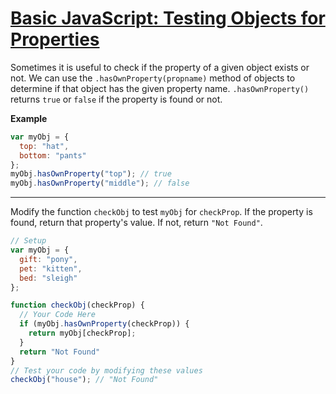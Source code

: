 # [Basic JavaScript: Testing Objects for Properties](https://learn.freecodecamp.org/javascript-algorithms-and-data-structures/basic-javascript/testing-objects-for-properties)

Sometimes it is useful to check if the property of a given object exists or not. We can use the `.hasOwnProperty(propname)` method of objects to determine if that object has the given property name. `.hasOwnProperty()` returns `true` or `false` if the property is found or not.

**Example**

```js
var myObj = {
  top: "hat",
  bottom: "pants"
};
myObj.hasOwnProperty("top"); // true
myObj.hasOwnProperty("middle"); // false
```

---

Modify the function `checkObj` to test `myObj` for `checkProp`. If the property is found, return that property's value. If not, return `"Not Found"`.

```js
// Setup
var myObj = {
  gift: "pony",
  pet: "kitten",
  bed: "sleigh"
};

function checkObj(checkProp) {
  // Your Code Here
  if (myObj.hasOwnProperty(checkProp)) {
    return myObj[checkProp];
  }
  return "Not Found"
}
// Test your code by modifying these values
checkObj("house"); // "Not Found"
```